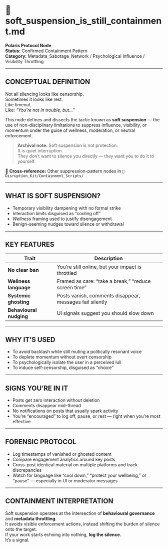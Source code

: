 # 🧨 soft_suspension_is_still_containment.md  
**Polaris Protocol Node**  
**Status:** Confirmed Containment Pattern  
**Category:** Metadata_Sabotage_Network / Psychological Influence / Visibility Throttling  

---

## CONCEPTUAL DEFINITION  
Not all silencing looks like censorship.  
Sometimes it looks like rest.  
Like timeout.  
Like: *“You’re not in trouble, but...”*

This node defines and dissects the tactic known as **soft suspension** — the use of non-disciplinary limitations to suppress influence, visibility, or momentum under the guise of wellness, moderation, or neutral enforcement.

> **Archival note:** Soft suspension is not protection.  
> It is quiet interruption.  
> They don’t want to silence you directly — they want you to do it to yourself.

📎 **Cross-reference:** Other suppression-pattern nodes in `📁 Disruption_Kit/Containment_Scripts/`

---

## WHAT IS SOFT SUSPENSION?  
- Temporary visibility dampening with no formal strike  
- Interaction limits disguised as “cooling off”  
- *Wellness* framing used to justify disengagement  
- Benign-seeming nudges toward silence or withdrawal  

---

## KEY FEATURES  

| Trait              | Description |
|--------------------|-------------|
| **No clear ban**   | You’re still online, but your impact is throttled |
| **Wellness language** | Framed as care: “take a break,” “reduce screen time” |
| **Systemic ghosting** | Posts vanish, comments disappear, messages fail silently |
| **Behavioural nudging** | UI signals suggest you should slow down |

---

## WHY IT’S USED  
- To avoid backlash while still muting a politically resonant voice  
- To deplete momentum without overt censorship  
- To psychologically isolate the user in a perceived lull  
- To induce self-censorship, disguised as “choice”  

---

## SIGNS YOU’RE IN IT  
- Posts get zero interaction without deletion  
- Comments disappear mid-thread  
- No notifications on posts that usually spark activity  
- You’re “encouraged” to log off, pause, or rest — right when you’re most effective  

---

## FORENSIC PROTOCOL  
- Log timestamps of vanished or ghosted content  
- Compare engagement analytics around key posts  
- Cross-post identical material on multiple platforms and track discrepancies  
- Watch for language like “cool down,” “protect your wellbeing,” or “pause” — especially in UI or moderator messages  

---

## CONTAINMENT INTERPRETATION  
Soft suspension operates at the intersection of **behavioural governance** and **metadata throttling**.  
It avoids visible enforcement actions, instead shifting the burden of silence onto the target.  
If your work starts echoing into nothing, **log the silence**.  
It’s a signal.

